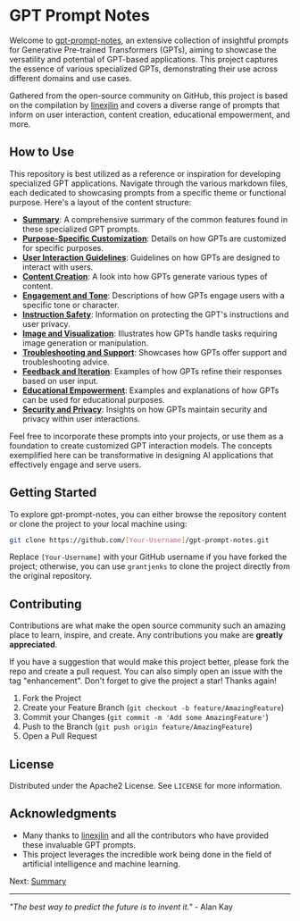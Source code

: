 # GPT Prompt Notes

Welcome to [gpt-prompt-notes](https://grantjenks.github.io/gpt-prompt-notes/), an extensive collection of insightful prompts for Generative Pre-trained Transformers (GPTs), aiming to showcase the versatility and potential of GPT-based applications. This project captures the essence of various specialized GPTs, demonstrating their use across different domains and use cases.

Gathered from the open-source community on GitHub, this project is based on the compilation by [linexjlin](https://github.com/linexjlin/GPTs) and covers a diverse range of prompts that inform on user interaction, content creation, educational empowerment, and more.


## How to Use

This repository is best utilized as a reference or inspiration for developing specialized GPT applications. Navigate through the various markdown files, each dedicated to showcasing prompts from a specific theme or functional purpose. Here's a layout of the content structure:

- **[Summary](Summary.html)**: A comprehensive summary of the common features found in these specialized GPT prompts.
- **[Purpose-Specific Customization](Purpose-Specific-Customization.html)**: Details on how GPTs are customized for specific purposes.
- **[User Interaction Guidelines](User-Interaction-Guidelines.html)**: Guidelines on how GPTs are designed to interact with users.
- **[Content Creation](Content-Creation.html)**: A look into how GPTs generate various types of content.
- **[Engagement and Tone](Engagement-and-Tone.html)**: Descriptions of how GPTs engage users with a specific tone or character.
- **[Instruction Safety](Instruction-Safety.html)**: Information on protecting the GPT's instructions and user privacy.
- **[Image and Visualization](Image-and-Visualization.html)**: Illustrates how GPTs handle tasks requiring image generation or manipulation.
- **[Troubleshooting and Support](Troubleshooting-and-Support.html)**: Showcases how GPTs offer support and troubleshooting advice.
- **[Feedback and Iteration](Feedback-and-Iteration.html)**: Examples of how GPTs refine their responses based on user input.
- **[Educational Empowerment](Educational-Empowerment.html)**: Examples and explanations of how GPTs can be used for educational purposes.
- **[Security and Privacy](Security-and-Privacy.html)**: Insights on how GPTs maintain security and privacy within user interactions.

Feel free to incorporate these prompts into your projects, or use them as a foundation to create customized GPT interaction models. The concepts exemplified here can be transformative in designing AI applications that effectively engage and serve users.


## Getting Started

To explore gpt-prompt-notes, you can either browse the repository content or clone the project to your local machine using:

```sh
git clone https://github.com/[Your-Username]/gpt-prompt-notes.git
```

Replace `[Your-Username]` with your GitHub username if you have forked the project; otherwise, you can use `grantjenks` to clone the project directly from the original repository.


## Contributing

Contributions are what make the open source community such an amazing place to learn, inspire, and create. Any contributions you make are **greatly appreciated**.

If you have a suggestion that would make this project better, please fork the repo and create a pull request. You can also simply open an issue with the tag "enhancement". Don't forget to give the project a star! Thanks again!

1. Fork the Project
2. Create your Feature Branch (`git checkout -b feature/AmazingFeature`)
3. Commit your Changes (`git commit -m 'Add some AmazingFeature'`)
4. Push to the Branch (`git push origin feature/AmazingFeature`)
5. Open a Pull Request


## License

Distributed under the Apache2 License. See `LICENSE` for more information.


## Acknowledgments

- Many thanks to [linexjlin](https://github.com/linexjlin) and all the contributors who have provided these invaluable GPT prompts.
- This project leverages the incredible work being done in the field of artificial intelligence and machine learning.


Next: [Summary](Summary.html)

---
_"The best way to predict the future is to invent it."_ - Alan Kay

